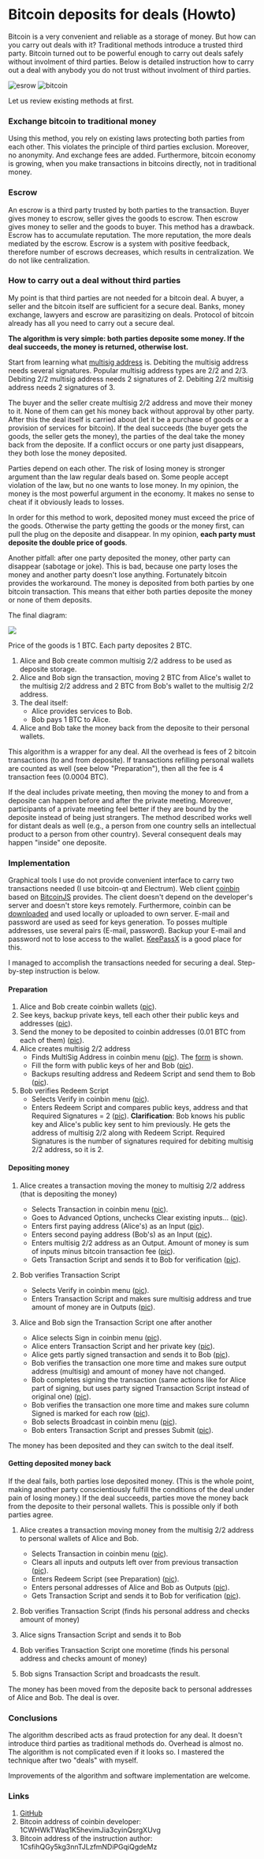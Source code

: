 # Bitcoin deposits for deals (Howto)

Bitcoin is a very convenient and reliable as a storage of money.
But how can you carry out deals with it?
Traditional methods introduce a trusted third party.
Bitcoin turned out to be powerful enough to carry out
deals safely without involment of third parties.
Below is detailed instruction how to carry out a deal with
anybody you do not trust without involment of third parties.

![esrow](http://i.imgur.com/5l657XE.png)
![bitcoin](http://i.imgur.com/MFLibRr.jpg)

Let us review existing methods at first.

### Exchange bitcoin to traditional money

Using this method, you rely on existing laws protecting
both parties from each other.
This violates the principle of third parties exclusion.
Moreover, no anonymity. And exchange fees are added.
Furthermore, bitcoin economy is growing, when you
make transactions in bitcoins directly,
not in traditional money.

### Escrow

An escrow is a third party trusted by both parties to the transaction.
Buyer gives money to escrow, seller gives the goods to escrow.
Then escrow gives money to seller and the goods to buyer.
This method has a drawback.
Escrow has to accumulate reputation.
The more reputation, the more deals mediated by the escrow.
Escrow is a system with positive feedback, therefore
number of escrows decreases, which results in centralization.
We do not like centralization.

### How to carry out a deal without third parties

My point is that third parties are not needed for a bitcoin deal.
A buyer, a seller and the bitcoin itself are sufficient
for a secure deal.
Banks, money exchange, lawyers and escrow are parasitizing
on deals.
Protocol of bitcoin already has all you need to
carry out a secure deal.

**The algorithm is very simple: both parties deposite some money.
If the deal succeeds, the money is returned, otherwise lost.**

Start from learning what
[multisig address](https://en.bitcoin.it/wiki/Address#Multi-signature_addresses)
is.
Debiting the multisig address needs several signatures.
Popular multisig address types are 2/2 and 2/3.
Debiting 2/2 multisig address needs 2 signatures of 2.
Debiting 2/2 multisig address needs 2 signatures of 3.

The buyer and the seller create multisig 2/2 address
and move their money to it.
None of them can get his money back without approval
by other party.
After this the deal itself is carried about
(let it be a purchase of goods or a provision of services
for bitcoin).
If the deal succeeds (the buyer gets the goods, the seller
gets the money), the parties of the deal take the money
back from the deposite.
If a conflict occurs or one party just disappears,
they both lose the money deposited.

Parties depend on each other. The risk of losing money
is stronger argument than the law regular deals based on.
Some people accept violation of the law, but no one
wants to lose money.
In my opinion, the money is the most powerful argument in the economy.
It makes no sense to cheat if it obviously leads to losses.

In order for this method to work, deposited money must
exceed the price of the goods.
Otherwise the party getting the goods or the money first,
can pull the plug on the deposite and disappear.
In my opinion, **each party must deposite the double price
of goods**.

Another pitfall: after one party deposited the money,
other party can disappear (sabotage or joke).
This is bad, because one party loses the money
and another party doesn't lose anything.
Fortunately bitcoin provides the workaround.
The money is deposited from both parties by one bitcoin
transaction. This means that either both parties
deposite the money or none of them deposits.

The final diagram:

![](http://i.imgur.com/5l657XE.png)

Price of the goods is 1 BTC. Each party deposites 2 BTC.

1.  Alice and Bob create common multisig 2/2 address to be used
    as deposite storage.
2.  Alice and Bob sign the transaction, moving
    2 BTC from Alice's wallet to the multisig 2/2 address and
    2 BTC from Bob's wallet to the multisig 2/2 address.
3.  The deal itself:
    -   Alice provides services to Bob.
    -   Bob pays 1 BTC to Alice.
4.  Alice and Bob take the money back from the deposite
    to their personal wallets.

This algorithm is a wrapper for any deal.
All the overhead is fees of 2 bitcoin transactions
(to and from deposite).
If transactions refilling personal wallets are counted as well
(see below "Preparation"), then all the fee is 4 transaction fees
(0.0004 BTC).

If the deal includes private meeting, then moving the money
to and from a deposite can happen before and after the private meeting.
Moreover, participants of a private meeting feel better
if they are bound by the deposite instead of being
just strangers.
The method described works well for distant deals as well
(e.g., a person from one country sells an intellectual product
to a person from other country).
Several consequent deals may happen "inside"
one deposite.

### Implementation

Graphical tools I use do not provide convenient interface
to carry two transactions needed (I use bitcoin-qt and Electrum).
Web client [coinbin](https://coinb.in/)
based on [BitcoinJS](http://bitcoinjs.org/)
provides.
The client doesn't depend on the developer's server
and doesn't store keys remotely.
Furthermore, coinbin can be
[downloaded](https://github.com/OutCast3k/coinbin/archive/master.zip)
and used locally or uploaded to own server.
E-mail and password are used as seed for keys generation.
To posses multiple addresses, use several pairs (E-mail, password).
Backup your E-mail and password not to lose access to the wallet.
[KeePassX](https://www.keepassx.org/) is a good place for this.

I managed to accomplish the transactions needed for
securing a deal.
Step-by-step instruction is below.

#### Preparation

1.  Alice and Bob create coinbin wallets
    ([pic](http://i.imgur.com/xWV35gc.png)).
2.  See keys, backup private keys, tell each other their
    public keys and addresses
    ([pic](http://i.imgur.com/Bph3789.png)).
3.  Send the money to be deposited to coinbin addresses
    (0.01 BTC from each of them)
    ([pic](http://i.imgur.com/K8gooL1.png)).
4.  Alice creates multisig 2/2 address
    -   Finds MultiSig Address in coinbin menu
        ([pic](http://i.imgur.com/OivaZnW.png)).
        The [form](http://i.imgur.com/Bdasncz.png) is shown.
    -   Fill the form with public keys of her and Bob
        ([pic](http://i.imgur.com/gAF538K.png)).
    -   Backups resulting address and Redeem Script
        and send them to Bob
        ([pic](http://i.imgur.com/2Tv7AAX.png)).
5.  Bob verifies Redeem Script
    -   Selects Verify in coinbin menu
        ([pic](http://i.imgur.com/2NpTwOj.png)).
    -   Enters Redeem Script and compares public keys,
        address and that Required Signatures = 2
        ([pic](https://i.imgur.com/NtzBRO8.png)).
        **Clarification**: Bob knows his public key and Alice's
        public key sent to him previously.
        He gets the address of multisig 2/2 along with
        Redeem Script.
        Required Signatures is the number of signatures
        required for debiting multisig 2/2 address,
        so it is 2.

#### Depositing money

1.  Alice creates a transaction moving the money to multisig 2/2 address
    (that is depositing the money)
    -   Selects Transaction in coinbin menu
        ([pic](https://i.imgur.com/WxP9g4i.png)).
    -   Goes to Advanced Options, unchecks Clear existing inputs...
        ([pic](http://i.imgur.com/Rc54mb0.png)).
    -   Enters first paying address (Alice's) as an Input
        ([pic](http://i.imgur.com/qI3TJCH.png)).
    -   Enters second paying address (Bob's) as an Input
        ([pic](http://i.imgur.com/sscFtfY.png)).
    -   Enters multisig 2/2 address as an Output.
        Amount of money is sum of inputs minus
        bitcoin transaction fee
        ([pic](http://i.imgur.com/0YFlfYd.png)).
    -   Gets Transaction Script and sends it to Bob for verification
        ([pic](http://i.imgur.com/2TZuyXr.png)).

2.  Bob verifies Transaction Script
    -   Selects Verify in coinbin menu
        ([pic](http://i.imgur.com/ATPIxC7.png)).
    -   Enters Transaction Script and makes sure
        multisig address and true amount of money are in Outputs
        ([pic](http://i.imgur.com/InxmBla.png)).

3.  Alice and Bob sign the Transaction Script one after another
    -   Alice selects Sign in coinbin menu
        ([pic](http://i.imgur.com/k0Od2Xr.png)).
    -   Alice enters Transaction Script and her private key
        ([pic](http://i.imgur.com/k0Od2Xr.png)).
    -   Alice gets partly signed transaction and sends it to Bob
        ([pic](http://i.imgur.com/MAPOGDv.png)).
    -   Bob verifies the transaction one more time and makes sure
        output address (multisig) and amount of money
        have not changed.
    -   Bob completes signing the transaction
        (same actions like for Alice part of signing,
        but uses party signed Transaction Script instead of
        original one)
        ([pic](http://i.imgur.com/qmk1BeT.png)).
    -   Bob verifies the transaction one more time and makes sure
        column Signed is marked for each row
        ([pic](https://i.imgur.com/LPxNLvZ.png)).
    -   Bob selects Broadcast in coinbin menu
        ([pic](http://i.imgur.com/LjWRrSK.png)).
    -   Bob enters Transaction Script and presses Submit
        ([pic](http://i.imgur.com/MtnFVak.png)).

The money has been deposited and
they can switch to the deal itself.

#### Getting deposited money back

If the deal fails, both parties lose deposited money.
(This is the whole point, making another party
conscientiously fulfill the conditions of the deal
under pain of losing money.)
If the deal succeeds, parties move the money back from
the deposite to their personal wallets.
This is possible only if both parties agree.

1.  Alice creates a transaction moving money from the multisig 2/2 address
    to personal wallets of Alice and Bob.
    -   Selects Transaction in coinbin menu
        ([pic](https://i.imgur.com/WxP9g4i.png)).
    -   Clears all inputs and outputs left over from
        previous transaction
        ([pic](http://i.imgur.com/avIRd4e.png)).
    -   Enters Redeem Script (see Preparation)
        ([pic](https://i.imgur.com/jHHdz2P.png)).
    -   Enters personal addresses of Alice and Bob as Outputs
        ([pic](http://i.imgur.com/rf5DaHK.png)).
    -   Gets Transaction Script and sends it to Bob for verification
        ([pic](http://i.imgur.com/DUUzjoO.png)).

2.  Bob verifies Transaction Script
    (finds his personal address and checks amount of money)
3.  Alice signs Transaction Script and sends it to Bob
4.  Bob verifies Transaction Script one moretime
    (finds his personal address and checks amount of money)
5.  Bob signs Transaction Script and broadcasts the result.

The money has been moved from the deposite back to personal
addresses of Alice and Bob.
The deal is over.

### Conclusions

The algorithm described acts as fraud protection for any deal.
It doesn't introduce third parties as traditional methods do.
Overhead is almost no.
The algorithm is not complicated even if it looks so.
I mastered the technique after two "deals" with myself.

Improvements of the algorithm and software
implementation are welcome.

### Links

1. [GitHub](https://github.com/OutCast3k/coinbin)
1. Bitcoin address of coinbin developer: 1CWHWkTWaq1K5hevimJia3cyinQsrgXUvg
1. Bitcoin address of the instruction author: 1CsfihQGy5kg3nnTJLzfmNDiPGqiQgdeMz

